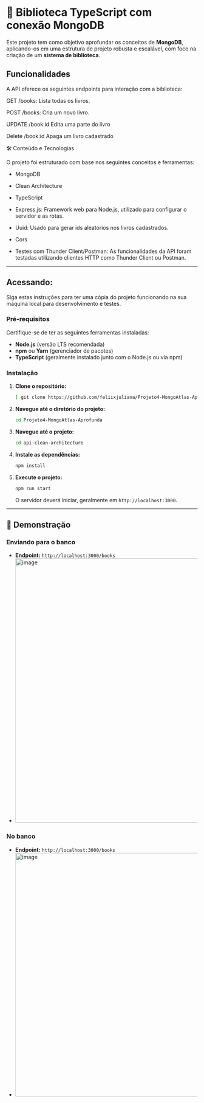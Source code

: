 # 🚀 Biblioteca TypeScript com conexão MongoDB

Este projeto tem como objetivo aprofundar os conceitos de **MongoDB**, aplicando-os em uma estrutura de projeto robusta e escalável, com foco na criação de um **sistema de biblioteca**. 

## Funcionalidades
A API oferece os seguintes endpoints para interação com a biblioteca:

GET /books: Lista todas os livros.

POST /books: Cria um novo livro.

UPDATE /book:id Edita uma parte do livro

Delete /book:id Apaga um livro cadastrado

🛠️ Conteúdo e Tecnologias

O projeto foi estruturado com base nos seguintes conceitos e ferramentas:

* MongoDB

* Clean Architecture

* TypeScript

* Express.js: Framework web para Node.js, utilizado para configurar o servidor e as rotas.

* Uuid: Usado para gerar ids aleatórios nos livros cadastrados.

* Cors

* Testes com Thunder Client/Postman: As funcionalidades da API foram testadas utilizando clientes HTTP como Thunder Client ou Postman.

-----

## Acessando: 

Siga estas instruções para ter uma cópia do projeto funcionando na sua máquina local para desenvolvimento e testes.

### Pré-requisitos

Certifique-se de ter as seguintes ferramentas instaladas:

  * **Node.js** (versão LTS recomendada)
  * **npm** ou **Yarn** (gerenciador de pacotes)
  * **TypeScript** (geralmente instalado junto com o Node.js ou via npm)

### Instalação

1.  **Clone o repositório:**
    ```bash
    [ git clone https://github.com/feliixjuliana/Projeto4-MongoAtlas-Aprofunda.git]
    ```
2.  **Navegue até o diretório do projeto:**
    ```bash
    cd Projeto4-MongoAtlas-Aprofunda
    ```
3.  **Navegue até o projeto:**
    ```bash
    cd api-clean-architecture
    ```
4.  **Instale as dependências:**
    ```bash
    npm install
    ```
5.  **Execute o projeto:**
    ```bash
    npm run start
    ```
    O servidor deverá iniciar, geralmente em `http://localhost:3000`.

-----

## 📸 Demonstração

### Enviando para o banco

  * **Endpoint:** `http://localhost:3000/books`
  * <img width="1349" height="695" alt="image" src="https://github.com/user-attachments/assets/48bac792-655a-4050-bebf-029c45a63a52" />

### No banco

  * **Endpoint:** `http://localhost:3000/books`
  * <img width="1702" height="641" alt="image" src="https://github.com/user-attachments/assets/f89f3e72-b68a-4f81-a3f5-5897cda19854" />



